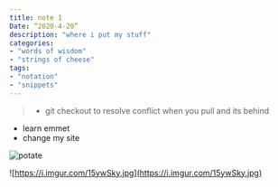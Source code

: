```yaml
---
title: note 1
Date: “2020-4-20”
description: "where i put my stuff"
categories: 
- "words of wisdom"
- "strings of cheese"
tags:
- "notation"
- "snippets"
---
```


> - git checkout to resolve conflict when you pull and its behind
- learn emmet
- change my site

![potate](https://i.imgur.com/lqYH8Ri.jpeg)

![https://i.imgur.com/15ywSky.jpg](https://i.imgur.com/15ywSky.jpg)